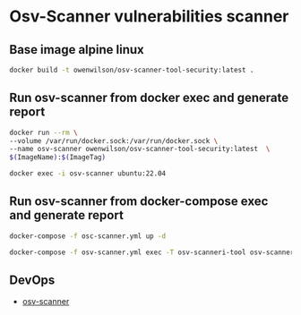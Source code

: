 # Osv-Scanner vulnerabilities scanner

## Base image alpine linux

```sh
docker build -t owenwilson/osv-scanner-tool-security:latest .
```

## Run osv-scanner from docker exec and generate report

```sh
docker run --rm \
--volume /var/run/docker.sock:/var/run/docker.sock \
--name osv-scanner owenwilson/osv-scanner-tool-security:latest  \
$(ImageName):$(ImageTag)
```

```sh
docker exec -i osv-scanner ubuntu:22.04 
```

## Run osv-scanner from docker-compose exec and generate report

```sh
docker-compose -f osc-scanner.yml up -d
```

```sh
docker-compose -f osv-scanner.yml exec -T osv-scanneri-tool osv-scanner $(ImageName):$(ImageTag)
```

## DevOps
- [osv-scanner](https://google.github.io/)
